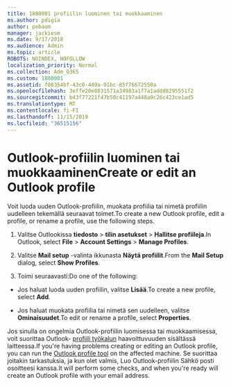 ```yaml
---
title: 1800001 profiilin luominen tai muokkaaminen
ms.author: pdigia
author: pebaum
manager: jackiesm
ms.date: 9/17/2018
ms.audience: Admin
ms.topic: article
ROBOTS: NOINDEX, NOFOLLOW
localization_priority: Normal
ms.collection: Adm_O365
ms.custom: 1800001
ms.assetid: f08354bf-43c0-449a-91bc-85f76672550a
ms.openlocfilehash: 3effe20e8831571a34983a1f7a1addd8295551f2
ms.sourcegitcommit: b43f77221f47b50c41197a448a9c26c423ce1ad5
ms.translationtype: MT
ms.contentlocale: fi-FI
ms.lasthandoff: 11/15/2019
ms.locfileid: "36515156"
---
```

# <a name="create-or-edit-an-outlook-profile"></a><span data-ttu-id="7f4c3-102">Outlook-profiilin luominen tai muokkaaminen</span><span class="sxs-lookup"><span data-stu-id="7f4c3-102">Create or edit an Outlook profile</span></span>

<span data-ttu-id="7f4c3-103">Voit luoda uuden Outlook-profiilin, muokata profiilia tai nimetä profiilin uudelleen tekemällä seuraavat toimet.</span><span class="sxs-lookup"><span data-stu-id="7f4c3-103">To create a new Outlook profile, edit a profile, or rename a profile, use the following steps.</span></span>
  
1. <span data-ttu-id="7f4c3-104">Valitse Outlookissa **tiedosto** \> **tilin asetukset** \> **Hallitse profiileja**.</span><span class="sxs-lookup"><span data-stu-id="7f4c3-104">In Outlook, select **File** \> **Account Settings** \> **Manage Profiles**.</span></span>
    
2. <span data-ttu-id="7f4c3-105">Valitse **Mail setup** -valinta ikkunasta **Näytä profiilit**.</span><span class="sxs-lookup"><span data-stu-id="7f4c3-105">From the **Mail Setup** dialog, select **Show Profiles**.</span></span>
    
3. <span data-ttu-id="7f4c3-106">Toimi seuraavasti:</span><span class="sxs-lookup"><span data-stu-id="7f4c3-106">Do one of the following:</span></span>
    
  - <span data-ttu-id="7f4c3-107">Jos haluat luoda uuden profiilin, valitse **Lisää**.</span><span class="sxs-lookup"><span data-stu-id="7f4c3-107">To create a new profile, select **Add**.</span></span>
    
  - <span data-ttu-id="7f4c3-108">Jos haluat muokata profiilia tai nimetä sen uudelleen, valitse **Ominaisuudet**.</span><span class="sxs-lookup"><span data-stu-id="7f4c3-108">To edit or rename a profile, select **Properties**.</span></span>
    
<span data-ttu-id="7f4c3-109">Jos sinulla on ongelmia Outlook-profiilin luomisessa tai muokkaamisessa, voit suorittaa Outlook- [profiili työkalun](https://aka.ms/SaRA-OutlookSetupProfile) haavoittuvuuden sisältässä laitteessa.</span><span class="sxs-lookup"><span data-stu-id="7f4c3-109">If you're having problems creating or editing an Outlook profile, you can run the [Outlook profile tool](https://aka.ms/SaRA-OutlookSetupProfile) on the affected machine.</span></span> <span data-ttu-id="7f4c3-110">Se suorittaa joitakin tarkastuksia, ja kun olet valmis, Luo Outlook-profiilin Sähkö posti osoitteesi kanssa.</span><span class="sxs-lookup"><span data-stu-id="7f4c3-110">It will perform some checks, and when you're ready will create an Outlook profile with your email address.</span></span> 
  

